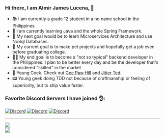 ### Hi there, I am Almir James Lucena, 👋
- :books: I am currently a grade 12 student in a no name school in the Philippines.
- :microscope: I am currently learning Java and the whole Spring Framework.
- :herb: My next goal would be to learn Microservices Architecture and use NoSql Databases.
- :thinking: My current goal is to make pet projects and hopefully get a job even before graduating college.
- :man_scientist: My end goal is to become a "not so typical" backend developer in the Philippines. I plan to be better every day and be the developer that's considered "skilled" in the market
- :older_man: Young Geek. Check out [Gee Paw Hill](https://www.geepawhill.org/) and [Jitter Ted]( https://m.twitch.tv/jitterted).
- :pager: Young geek doing TDD not because of craftmanship or feeling of superiority, but to ship value faster. 

### Favorite Discord Servers I have joined 👌:
[![Discord](https://img.shields.io/badge/discord-The%20Noob%20Programmers-blue?logo=discord&style=for-the-badge)](https://discord.gg/pqWUGYpsEm)
[![Discord](https://img.shields.io/badge/discord-The%20Progammers%20Hangout-blue?logo=discord&style=for-the-badge)](https://discord.gg/nyGHd2KH)
[![Discord](https://img.shields.io/badge/discord-Together%20Java-blue?logo=java&style=for-the-badge)](https://discord.gg/RRKWCAc73F)

<hr>
<img align="left" src="https://github-readme-stats.vercel.app/api?username=talentedasian&count_private=true&show_icons=true&theme=nightowl&hide_border=true" />
<br />

<img align="left" src="https://github-readme-stats.vercel.app/api/top-langs/?username=talentedasian&theme=nightowl&layout=compact&card_width=445"/>
